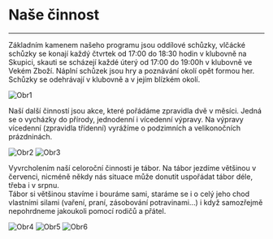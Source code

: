 # Naše činnost
----------------------------------------------------------

Základním kamenem našeho programu jsou oddílové schůzky, vlčácké schůzky se konají každý čtvrtek od 17:00 do 18:30 hodin v klubovně na Skupici, skauti se scházejí každé úterý od 17:00 do 19:00h v klubovně ve Vekém Zboží. 
Náplní schůzek jsou hry a poznávání okolí opět formou her. 
Schůzky se odehrávají  v klubovně a v jejím blízkém okolí.  

![Obr1](https://dd06291c6c.cbaul-cdnwnd.com/0abdc7eb0737f25fe87fa1e4a28deb1c/200000099-476ac4864c/5.jpg)

Naší další činností jsou akce, které pořádáme zpravidla dvě v měsíci. 
Jedná se o vycházky do přírody, jednodenní i vícedenní výpravy.
Na výpravy vícedenní (zpravidla třídenní) vyrážíme o podzimních a velikonočních prázdninách.  

![Obr2](https://dd06291c6c.cbaul-cdnwnd.com/0abdc7eb0737f25fe87fa1e4a28deb1c/200000097-83df084d99/2a.jpg)
![Obr3](https://dd06291c6c.cbaul-cdnwnd.com/0abdc7eb0737f25fe87fa1e4a28deb1c/200000096-0eab10fa50/1v.jpg)

Vyvrcholením naší celoroční činnosti je tábor. 
Na tábor jezdíme většinou v červenci, nicméně někdy nás situace může donutit uspořádat tábor déle, třeba i v srpnu.  
Tábor si většinou stavíme i bouráme sami, staráme se i o celý jeho chod vlastními silami (vaření, praní, zásobování potravinami...) 
i když samozřejmě nepohrdneme jakoukoli pomocí rodičů a přátel. 

![Obr4](https://dd06291c6c.cbaul-cdnwnd.com/0abdc7eb0737f25fe87fa1e4a28deb1c/200000102-2da322e9e0/ohen.jpg)
![Obr5](https://dd06291c6c.cbaul-cdnwnd.com/0abdc7eb0737f25fe87fa1e4a28deb1c/200000105-e0761e16f9/111.JPG)
![Obr6](https://dd06291c6c.cbaul-cdnwnd.com/0abdc7eb0737f25fe87fa1e4a28deb1c/200000106-30a9231aa2/16.JPG)
